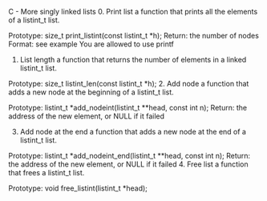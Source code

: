 C - More singly linked lists
0. Print list
 a function that prints all the elements of a listint_t list.

Prototype: size_t print_listint(const listint_t *h);
Return: the number of nodes
Format: see example
You are allowed to use printf
1. List length
a function that returns the number of elements in a linked listint_t list.

Prototype: size_t listint_len(const listint_t *h);
2. Add node
a function that adds a new node at the beginning of a listint_t list.

Prototype: listint_t *add_nodeint(listint_t **head, const int n);
Return: the address of the new element, or NULL if it failed

3. Add node at the end a function that adds a new node at the end of a listint_t list.

Prototype: listint_t *add_nodeint_end(listint_t **head, const int n);
Return: the address of the new element, or NULL if it failed
4. Free list
 a function that frees a listint_t list.

Prototype: void free_listint(listint_t *head);

